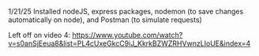 1/21/25
Installed nodeJS, express packages, nodemon (to save changes automatically on node), and Postman (to simulate requests)

Left off on video 4:
https://www.youtube.com/watch?v=s0anSjEeua8&list=PL4cUxeGkcC9iJ_KkrkBZWZRHVwnzLIoUE&index=4
